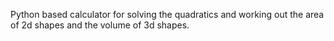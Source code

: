 Python based calculator for solving the quadratics and working out the area of 2d shapes and the volume of 3d shapes.
